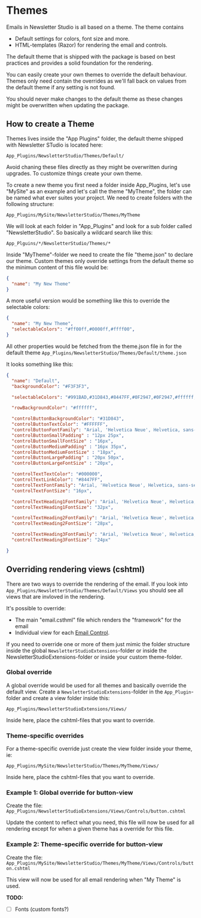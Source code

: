 # Themes

Emails in Newsletter Studio is all based on a theme. The theme contains

* Default settings for colors, font size and more.
* HTML-templates (Razor) for rendering the email and controls.

The default theme that is shipped with the package is based on best practices and provides a solid foundation for the rendering.

You can easily create your own themes to override the default behaviour. Themes only need contain the overrides as we'll fall back on values from the default theme if any setting is not found.

You should never make changes to the default theme as these changes might be overwritten when updating the package.

## How to create a Theme
Themes lives inside the "App Plugins" folder, the default theme shipped with Newsletter STudio is located here:

`App_Plugins/NewsletterStudio/Themes/Default/`

Avoid chaning these files directly as they might be overwritten during upgrades. To customize things create your own theme.

To create a new theme you first need a folder inside App_Plugins, let's use "MySite" as an example and let's call the theme "MyTheme", the folder can be named what ever suites your project. We need to create folders with the following structure:

`App_Plugins/MySite/NewsletterStudio/Themes/MyTheme`

We will look at each folder in "App_Plugins" and look for a sub folder called "NewsletterStudio". So basically a wildcard search like this:

`App_Plguins/*/NewsletterStudio/Themes/*`

Inside "MyTheme"-folder we need to create the file "theme.json" to declare our theme. Custom themes only override settings from the default theme so the minimun content of this file would be:

```json
{
  "name": "My New Theme"
}
```

A more useful version would be something like this to override the selectable colors:

```json
{
  "name": "My New Theme",
  "selectableColors": "#ff00ff,#0000ff,#ffff00",
}
```

All other properties would be fetched from the theme.json file in for the default theme `App_Plugins/NewsletterStudio/Themes/Default/theme.json`

It looks something like this:

```json
{
  "name": "Default",
  "backgroundColor": "#F3F3F3",

  "selectableColors": "#991BAD,#31D843,#8447FF,#0F2947,#0F2947,#ffffff,#000000",

  "rowBackgroundColor": "#ffffff",

  "controlButtonBackgroundColor": "#31D843",
  "controlButtonTextColor": "#FFFFFF",
  "controlButtonFontFamily": "Arial, 'Helvetica Neue', Helvetica, sans-serif",
  "controlButtonSmallPadding" : "12px 25px",
  "controlButtonSmallFontSize" : "16px",
  "controlButtonMediumPadding" : "16px 35px",
  "controlButtonMediumFontSize" : "18px",
  "controlButtonLargePadding" : "20px 50px",
  "controlButtonLargeFontSize" : "20px",

  "controlTextTextColor": "#000000",
  "controlTextLinkColor": "#8447FF",
  "controlTextFontFamily": "Arial, 'Helvetica Neue', Helvetica, sans-serif",
  "controlTextFontSize": "16px",

  "controlTextHeading1FontFamily": "Arial, 'Helvetica Neue', Helvetica, sans-serif",
  "controlTextHeading1FontSize": "32px",

  "controlTextHeading2FontFamily": "Arial, 'Helvetica Neue', Helvetica, sans-serif",
  "controlTextHeading2FontSize": "28px",

  "controlTextHeading3FontFamily": "Arial, 'Helvetica Neue', Helvetica, sans-serif",
  "controlTextHeading3FontSize": "24px"

}
```

## Overriding rendering views (cshtml)
There are two ways to override the rendering of the email. If you look into `App_Plugins/NewsletterStudio/Themes/Default/Views` you should see all views that are invloved in the rendering.

It's possible to override:
* The main "email.csthml" file which renders the "framework" for the email
* Individual view for each [Email Control](../develop/email-control.md).

If you need to override one or more of them just mimic the folder structure inside the global `NewsletterStudioExtensions`-folder or inside the NewsletterStudioExtensions-folder or inside your custom theme-folder.

### Global override
A global override would be used for all themes and basically override the default view. Create a `NewsletterStudioExtensions`-folder in the `App_Plugin`-folder and create a view folder inside this: 

`App_Plugins/NewsletterStudioExtensions/Views/`

Inside here, place the cshtml-files that you want to override.

### Theme-specific overrides
For a theme-specific override just create the view folder inside your theme, ie:

`App_Plugins/MySite/NewsletterStudio/Themes/MyTheme/Views/`

Inside here, place the cshtml-files that you want to override.

### Example 1: Global override for button-view
Create the file:
`App_Plugins/NewsletterStudioExtensions/Views/Controls/button.cshtml`

Update the content to reflect what you need, this file will now be used for all rendering except for when a given theme has a override for this file.

### Example 2: Theme-specific override for button-view
Create the file:
`App_Plugins/MySite/NewsletterStudio/Themes/MyTheme/Views/Controls/button.cshtml`

This view will now be used for all email rendering when "My Theme" is used.



**TODO:**
* [ ] Fonts (custom fonts?)
